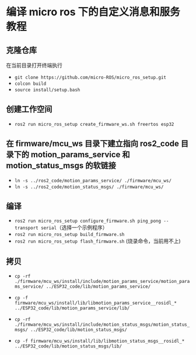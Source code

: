# 编译 micro ros 下的自定义消息和服务教程

## 克隆仓库

在当前目录打开终端执行
- ```git clone https://github.com/micro-ROS/micro_ros_setup.git```
- ```colcon build```
- ```source install/setup.bash```

## 创建工作空间
- ```ros2 run micro_ros_setup create_firmware_ws.sh freertos esp32```

## 在 firmware/mcu_ws 目录下建立指向 ros2_code 目录下的 motion_params_service 和 motion_status_msgs 的软链接
- ```ln -s ../ros2_code/motion_params_service/ ./firmware/mcu_ws/```
- ```ln -s ../ros2_code/motion_status_msgs/ ./firmware/mcu_ws/```

## 编译
- ```ros2 run micro_ros_setup configure_firmware.sh ping_pong --transport serial```（选择一个示例程序）
- ```ros2 run micro_ros_setup build_firmware.sh```
- ```ros2 run micro_ros_setup flash_firmware.sh``` (烧录命令，当前用不上)

## 拷贝
- ```cp -rf ./firmware/mcu_ws/install/include/motion_params_service/motion_params_service/ ../ESP32_code/lib/motion_params_service/```
- ```cp -f firmware/mcu_ws/install/lib/libmotion_params_service__rosidl_* ../ESP32_code/lib/motion_params_service/lib/```

- ```cp -rf ./firmware/mcu_ws/install/include/motion_status_msgs/motion_status_msgs/ ../ESP32_code/lib/motion_status_msgs/```
- ```cp -f firmware/mcu_ws/install/lib/libmotion_status_msgs__rosidl_* ../ESP32_code/lib/motion_status_msgs/lib/```
